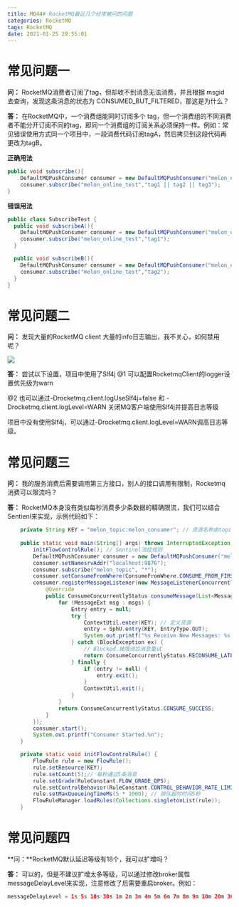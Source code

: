 ```yaml
---
title: MQ44# RocketMQ最近几个经常被问的问题
categories: RocketMQ
tags: RocketMQ
date: 2021-01-25 20:55:01
---
```




# 常见问题一

**问：** RocketMQ消费者订阅了tag，但却收不到消息无法消费，并且根据 msgid 去查询，发现这条消息的状态为 CONSUMED_BUT_FILTERED，那这是为什么？

**答：** 在RocketMQ中，一个消费组能同时订阅多个 tag，但一个消费组的不同消费者不能分开订阅不同的tag，即同一个消费组的订阅关系必须保持一样。例如：常见错误使用方式同一个项目中，一段消费代码订阅tagA，然后拷贝到这段代码再更改为tagB。



<!--more-->

**正确用法** 

```java
public void subscribe(){
	DefaultMQPushConsumer consumer = new DefaultMQPushConsumer("melon_online_test_consumer");
	consumer.subscribe("melon_online_test","tag1 || tag2 || tag3");
}  
```

**错误用法**

```java
public class SubscribeTest {
  public void subscribeA(){
    DefaultMQPushConsumer consumer = new DefaultMQPushConsumer("melon_online_test_consumer");
    consumer.subscribe("melon_online_test","tag1");
  } 

  public void subscribeB(){
    DefaultMQPushConsumer consumer = new DefaultMQPushConsumer("melon_online_test_consumer");
    consumer.subscribe("melon_online_test","tag2");
  } 
}
```





# 常见问题二

**问：** 发现大量的RocketMQ client 大量的info日志输出，我不关心，如何禁用呢？

![](https://gitee.com/laoliangcode/md-picture/raw/master/img/20210125093344.png)

**答：** 尝试以下设置，项目中使用了Slf4j
@1 可以配置RocketmqClient的logger设置优先级为warn

@2 也可以通过-Drocketmq.client.logUseSlf4j=false 和 -Drocketmq.client.logLevel=WARN 关闭MQ客户端使用Slf4j并提高日志等级

项目中没有使用Slf4j，可以通过-Drocketmq.client.logLevel=WARN调高日志等级。





#  常见问题三

**问：** 我的服务消费后需要调用第三方接口，别人的接口调用有限制，Rocketmq消费可以限流吗？

**答：** RocketMQ本身没有类似每秒消费多少条数据的精确限流，我们可以结合Sentienl来实现，示例代码如下：

```java
    private String KEY = "melon_topic:melon_consumer"; // 资源名称由topic和消费组构成
    
    public static void main(String[] args) throws InterruptedException, MQClientException {
        initFlowControlRule(); // Sentinel流控规则
        DefaultMQPushConsumer consumer = new DefaultMQPushConsumer("melon_consumer");
        consumer.setNamesrvAddr("localhost:9876");
        consumer.subscribe("melon_topic", "*");
        consumer.setConsumeFromWhere(ConsumeFromWhere.CONSUME_FROM_FIRST_OFFSET);
        consumer.registerMessageListener(new MessageListenerConcurrently() {
            @Override
            public ConsumeConcurrentlyStatus consumeMessage(List<MessageExt> msgs, ConsumeConcurrentlyContext context) {
                for (MessageExt msg : msgs) {
                    Entry entry = null;
                    try {
                        ContextUtil.enter(KEY); // 定义资源
                        entry = SphU.entry(KEY, EntryType.OUT);
                        System.out.printf("%s Receive New Messages: %s %n", Thread.currentThread().getName(), msg);
                    } catch (BlockException ex) {
                        // Blocked.被限流后消息重试
                        return ConsumeConcurrentlyStatus.RECONSUME_LATER;
                    } finally {
                        if (entry != null) {
                            entry.exit();
                        }
                        ContextUtil.exit();
                    }
                }
                return ConsumeConcurrentlyStatus.CONSUME_SUCCESS;
            }
        });
        consumer.start();
        System.out.printf("Consumer Started.%n");
    }

    private static void initFlowControlRule() {
        FlowRule rule = new FlowRule();
        rule.setResource(KEY);
        rule.setCount(5);// 每秒通过5条消息
        rule.setGrade(RuleConstant.FLOW_GRADE_QPS);
        rule.setControlBehavior(RuleConstant.CONTROL_BEHAVIOR_RATE_LIMITER);
        rule.setMaxQueueingTimeMs(5 * 1000); // 排队超时时间5秒
        FlowRuleManager.loadRules(Collections.singletonList(rule));
    }

```



<!--more-->



#  常见问题四

**问：**RocketMQ默认延迟等级有18个，我可以扩增吗？

**答：** 可以的，但是不建议扩增太多等级，可以通过修改broker属性messageDelayLevel来实现，注意修改了后需要重启broker。例如：

```java
messageDelayLevel = 1s 5s 10s 30s 1m 2m 3m 4m 5m 6m 7m 8m 9m 10m 20m 30m 1h 2h 1d 3d 7d 14d 21d
```







